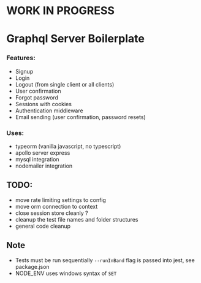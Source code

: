 # WORK IN PROGRESS

# Graphql Server Boilerplate

### Features:

- Signup
- Login
- Logout (from single client or all clients)
- User confirmation
- Forgot password
- Sessions with cookies
- Authentication middleware
- Email sending (user confirmation, password resets)

### Uses:

- typeorm (vanilla javascript, no typescript)
- apollo server express
- mysql integration
- nodemailer integration

## TODO:

- move rate limiting settings to config
- move orm connection to context
- close session store cleanly ?
- cleanup the test file names and folder structures
- general code cleanup

## Note

- Tests must be run sequentially `--runInBand` flag is passed into jest, see package.json
- NODE_ENV uses windows syntax of `SET`
